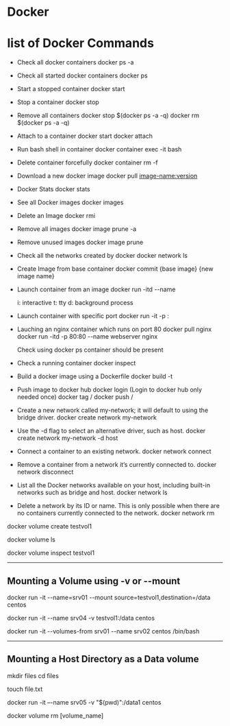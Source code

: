 # Docker

# list of Docker Commands

 * Check all docker containers
   docker ps -a

 * Check all started docker containers
   docker ps

 * Start a stopped container
   docker start <container-name>

 * Stop a container
   docker stop <container-name>

 * Remove all containers
   docker stop $(docker ps -a -q)
   docker rm $(docker ps -a -q) 

 * Attach to a container
   docker start <container-name>
   docker attach <container-name>

 * Run bash shell in container
   docker container exec -it <container-name> bash
 
 * Delete container forcefully
   docker container rm -f <container-name>

 * Download a new docker image
   docker pull <image-name:version>

 * Docker Stats
   docker stats

 * See all Docker images
   docker images

 * Delete an Image
   docker rmi <image-name>
  
 * Remove all images
   docker image prune -a

 * Remove unused images
   docker image prune

 * Check all the networks created by docker
   docker network ls
 
 * Create Image from base container
   docker commit {base image} {new image name}



 * Launch container from an image
   docker run -itd --name <container-name>  <image-name>

   i: interactive
   t: tty
   d: background process

 * Launch container with specific port
   docker run -it -p <host-port>:<docker-port>  <image-name>
   
 * Lauching an nginx container which runs on port 80
   docker pull nginx
   docker run -itd -p 80:80  --name webserver  nginx

   Check using docker ps container should be present

 * Check a running container
   docker inspect <container-name>



 * Build a docker image using a Dockerfile
   docker build -t <image name you want to give>  <Dockerfile path>

 
 * Push image to docker hub
   docker login  (Login to docker hub only needed once)
   docker tag <localsystem image name>   <username>/<preferred image name>
   docker push <username>/<preferred image name>


 * Create a new network called my-network; it will default to using the bridge driver.
docker create network my-network 

 * Use the -d flag to select an alternative driver, such as host.
docker create network my-network -d host 

 * Connect a container to an existing network.
docker network connect <network> <container> 

 * Remove a container from a network it’s currently connected to.
docker network disconnect <network> <container> 

 * List all the Docker networks available on your host, including built-in networks such as bridge and host.
docker network ls 

 * Delete a network by its ID or name. This is only possible when there are no containers currently connected to the network.
docker network rm <network> 



docker volume create testvol1

docker volume ls

docker volume inspect testvol1

---------------------------------------
Mounting a Volume using -v or --mount
---------------------------------------
docker run -it --name=srv01 --mount source=testvol1,destination=/data centos

docker run -it --name srv04 -v testvol1:/data centos

docker run -it --volumes-from srv01 --name srv02 centos /bin/bash

---------------------------------------
Mounting a Host Directory as a Data volume 
---------------------------------------
mkdir files
cd files

touch file.txt

docker run -it –-name srv05 -v "$(pwd)":/data1 centos


docker volume rm [volume_name]
